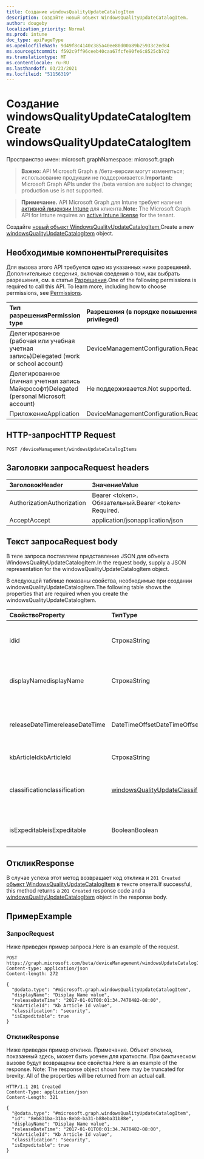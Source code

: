 ```yaml
---
title: Создание windowsQualityUpdateCatalogItem
description: Создайте новый объект WindowsQualityUpdateCatalogItem.
author: dougeby
localization_priority: Normal
ms.prod: intune
doc_type: apiPageType
ms.openlocfilehash: 9d49f8c4140c385a40ee80d00a89b25933c2ed84
ms.sourcegitcommit: f592c9ff96ceeb40caa67fcfe90fe6c8525cb7d2
ms.translationtype: MT
ms.contentlocale: ru-RU
ms.lasthandoff: 03/23/2021
ms.locfileid: "51156319"
---
```

# <a name="create-windowsqualityupdatecatalogitem"></a><span data-ttu-id="579b1-103">Создание windowsQualityUpdateCatalogItem</span><span class="sxs-lookup"><span data-stu-id="579b1-103">Create windowsQualityUpdateCatalogItem</span></span>

<span data-ttu-id="579b1-104">Пространство имен: microsoft.graph</span><span class="sxs-lookup"><span data-stu-id="579b1-104">Namespace: microsoft.graph</span></span>

> <span data-ttu-id="579b1-105">**Важно:** API Microsoft Graph в /бета-версии могут изменяться; использование продукции не поддерживается.</span><span class="sxs-lookup"><span data-stu-id="579b1-105">**Important:** Microsoft Graph APIs under the /beta version are subject to change; production use is not supported.</span></span>

> <span data-ttu-id="579b1-106">**Примечание.** API Microsoft Graph для Intune требует наличия [активной лицензии Intune](https://go.microsoft.com/fwlink/?linkid=839381) для клиента.</span><span class="sxs-lookup"><span data-stu-id="579b1-106">**Note:** The Microsoft Graph API for Intune requires an [active Intune license](https://go.microsoft.com/fwlink/?linkid=839381) for the tenant.</span></span>

<span data-ttu-id="579b1-107">Создайте [новый объект WindowsQualityUpdateCatalogItem.](../resources/intune-softwareupdate-windowsqualityupdatecatalogitem.md)</span><span class="sxs-lookup"><span data-stu-id="579b1-107">Create a new [windowsQualityUpdateCatalogItem](../resources/intune-softwareupdate-windowsqualityupdatecatalogitem.md) object.</span></span>

## <a name="prerequisites"></a><span data-ttu-id="579b1-108">Необходимые компоненты</span><span class="sxs-lookup"><span data-stu-id="579b1-108">Prerequisites</span></span>
<span data-ttu-id="579b1-p101">Для вызова этого API требуется одно из указанных ниже разрешений. Дополнительные сведения, включая сведения о том, как выбрать разрешения, см. в статье [Разрешения](/graph/permissions-reference).</span><span class="sxs-lookup"><span data-stu-id="579b1-p101">One of the following permissions is required to call this API. To learn more, including how to choose permissions, see [Permissions](/graph/permissions-reference).</span></span>

|<span data-ttu-id="579b1-111">Тип разрешения</span><span class="sxs-lookup"><span data-stu-id="579b1-111">Permission type</span></span>|<span data-ttu-id="579b1-112">Разрешения (в порядке повышения привилегий)</span><span class="sxs-lookup"><span data-stu-id="579b1-112">Permissions (from least to most privileged)</span></span>|
|:---|:---|
|<span data-ttu-id="579b1-113">Делегированное (рабочая или учебная учетная запись)</span><span class="sxs-lookup"><span data-stu-id="579b1-113">Delegated (work or school account)</span></span>|<span data-ttu-id="579b1-114">DeviceManagementConfiguration.ReadWrite.All</span><span class="sxs-lookup"><span data-stu-id="579b1-114">DeviceManagementConfiguration.ReadWrite.All</span></span>|
|<span data-ttu-id="579b1-115">Делегированное (личная учетная запись Майкрософт)</span><span class="sxs-lookup"><span data-stu-id="579b1-115">Delegated (personal Microsoft account)</span></span>|<span data-ttu-id="579b1-116">Не поддерживается.</span><span class="sxs-lookup"><span data-stu-id="579b1-116">Not supported.</span></span>|
|<span data-ttu-id="579b1-117">Приложение</span><span class="sxs-lookup"><span data-stu-id="579b1-117">Application</span></span>|<span data-ttu-id="579b1-118">DeviceManagementConfiguration.ReadWrite.All</span><span class="sxs-lookup"><span data-stu-id="579b1-118">DeviceManagementConfiguration.ReadWrite.All</span></span>|

## <a name="http-request"></a><span data-ttu-id="579b1-119">HTTP-запрос</span><span class="sxs-lookup"><span data-stu-id="579b1-119">HTTP Request</span></span>
<!-- {
  "blockType": "ignored"
}
-->
``` http
POST /deviceManagement/windowsUpdateCatalogItems
```

## <a name="request-headers"></a><span data-ttu-id="579b1-120">Заголовки запроса</span><span class="sxs-lookup"><span data-stu-id="579b1-120">Request headers</span></span>
|<span data-ttu-id="579b1-121">Заголовок</span><span class="sxs-lookup"><span data-stu-id="579b1-121">Header</span></span>|<span data-ttu-id="579b1-122">Значение</span><span class="sxs-lookup"><span data-stu-id="579b1-122">Value</span></span>|
|:---|:---|
|<span data-ttu-id="579b1-123">Authorization</span><span class="sxs-lookup"><span data-stu-id="579b1-123">Authorization</span></span>|<span data-ttu-id="579b1-124">Bearer &lt;token&gt;. Обязательный.</span><span class="sxs-lookup"><span data-stu-id="579b1-124">Bearer &lt;token&gt; Required.</span></span>|
|<span data-ttu-id="579b1-125">Accept</span><span class="sxs-lookup"><span data-stu-id="579b1-125">Accept</span></span>|<span data-ttu-id="579b1-126">application/json</span><span class="sxs-lookup"><span data-stu-id="579b1-126">application/json</span></span>|

## <a name="request-body"></a><span data-ttu-id="579b1-127">Текст запроса</span><span class="sxs-lookup"><span data-stu-id="579b1-127">Request body</span></span>
<span data-ttu-id="579b1-128">В теле запроса поставляем представление JSON для объекта WindowsQualityUpdateCatalogItem.</span><span class="sxs-lookup"><span data-stu-id="579b1-128">In the request body, supply a JSON representation for the windowsQualityUpdateCatalogItem object.</span></span>

<span data-ttu-id="579b1-129">В следующей таблице показаны свойства, необходимые при создании windowsQualityUpdateCatalogItem.</span><span class="sxs-lookup"><span data-stu-id="579b1-129">The following table shows the properties that are required when you create the windowsQualityUpdateCatalogItem.</span></span>

|<span data-ttu-id="579b1-130">Свойство</span><span class="sxs-lookup"><span data-stu-id="579b1-130">Property</span></span>|<span data-ttu-id="579b1-131">Тип</span><span class="sxs-lookup"><span data-stu-id="579b1-131">Type</span></span>|<span data-ttu-id="579b1-132">Описание</span><span class="sxs-lookup"><span data-stu-id="579b1-132">Description</span></span>|
|:---|:---|:---|
|<span data-ttu-id="579b1-133">id</span><span class="sxs-lookup"><span data-stu-id="579b1-133">id</span></span>|<span data-ttu-id="579b1-134">Строка</span><span class="sxs-lookup"><span data-stu-id="579b1-134">String</span></span>|<span data-ttu-id="579b1-135">ID элемента каталога. Унаследованный от [windowsUpdateCatalogItem](../resources/intune-softwareupdate-windowsupdatecatalogitem.md)</span><span class="sxs-lookup"><span data-stu-id="579b1-135">The catalog item id. Inherited from [windowsUpdateCatalogItem](../resources/intune-softwareupdate-windowsupdatecatalogitem.md)</span></span>|
|<span data-ttu-id="579b1-136">displayName</span><span class="sxs-lookup"><span data-stu-id="579b1-136">displayName</span></span>|<span data-ttu-id="579b1-137">Строка</span><span class="sxs-lookup"><span data-stu-id="579b1-137">String</span></span>|<span data-ttu-id="579b1-138">Имя отображения элемента каталога.</span><span class="sxs-lookup"><span data-stu-id="579b1-138">The display name for the catalog item.</span></span> <span data-ttu-id="579b1-139">Унаследованный от [windowsUpdateCatalogItem](../resources/intune-softwareupdate-windowsupdatecatalogitem.md)</span><span class="sxs-lookup"><span data-stu-id="579b1-139">Inherited from [windowsUpdateCatalogItem](../resources/intune-softwareupdate-windowsupdatecatalogitem.md)</span></span>|
|<span data-ttu-id="579b1-140">releaseDateTime</span><span class="sxs-lookup"><span data-stu-id="579b1-140">releaseDateTime</span></span>|<span data-ttu-id="579b1-141">DateTimeOffset</span><span class="sxs-lookup"><span data-stu-id="579b1-141">DateTimeOffset</span></span>|<span data-ttu-id="579b1-142">Дата выпуска элемента каталога, наследуемого [из windowsUpdateCatalogItem](../resources/intune-softwareupdate-windowsupdatecatalogitem.md)</span><span class="sxs-lookup"><span data-stu-id="579b1-142">The date the catalog item was released Inherited from [windowsUpdateCatalogItem](../resources/intune-softwareupdate-windowsupdatecatalogitem.md)</span></span>|
|<span data-ttu-id="579b1-143">kbArticleId</span><span class="sxs-lookup"><span data-stu-id="579b1-143">kbArticleId</span></span>|<span data-ttu-id="579b1-144">Строка</span><span class="sxs-lookup"><span data-stu-id="579b1-144">String</span></span>|<span data-ttu-id="579b1-145">ID статьи базы знаний</span><span class="sxs-lookup"><span data-stu-id="579b1-145">Knowledge base article id</span></span>|
|<span data-ttu-id="579b1-146">classification</span><span class="sxs-lookup"><span data-stu-id="579b1-146">classification</span></span>|[<span data-ttu-id="579b1-147">windowsQualityUpdateClassification</span><span class="sxs-lookup"><span data-stu-id="579b1-147">windowsQualityUpdateClassification</span></span>](../resources/intune-softwareupdate-windowsqualityupdateclassification.md)|<span data-ttu-id="579b1-148">Классификация обновления качества.</span><span class="sxs-lookup"><span data-stu-id="579b1-148">Classification of the quality update.</span></span> <span data-ttu-id="579b1-149">Возможные значения: `all`, `security`, `nonSecurity`.</span><span class="sxs-lookup"><span data-stu-id="579b1-149">Possible values are: `all`, `security`, `nonSecurity`.</span></span>|
|<span data-ttu-id="579b1-150">isExpeditable</span><span class="sxs-lookup"><span data-stu-id="579b1-150">isExpeditable</span></span>|<span data-ttu-id="579b1-151">Boolean</span><span class="sxs-lookup"><span data-stu-id="579b1-151">Boolean</span></span>|<span data-ttu-id="579b1-152">Флаг, указывающий, имеет ли обновление право на ускорение</span><span class="sxs-lookup"><span data-stu-id="579b1-152">Flag indicating if update qualifies for expedite</span></span>|



## <a name="response"></a><span data-ttu-id="579b1-153">Отклик</span><span class="sxs-lookup"><span data-stu-id="579b1-153">Response</span></span>
<span data-ttu-id="579b1-154">В случае успеха этот метод возвращает код отклика и `201 Created` [объект WindowsQualityUpdateCatalogItem](../resources/intune-softwareupdate-windowsqualityupdatecatalogitem.md) в тексте ответа.</span><span class="sxs-lookup"><span data-stu-id="579b1-154">If successful, this method returns a `201 Created` response code and a [windowsQualityUpdateCatalogItem](../resources/intune-softwareupdate-windowsqualityupdatecatalogitem.md) object in the response body.</span></span>

## <a name="example"></a><span data-ttu-id="579b1-155">Пример</span><span class="sxs-lookup"><span data-stu-id="579b1-155">Example</span></span>

### <a name="request"></a><span data-ttu-id="579b1-156">Запрос</span><span class="sxs-lookup"><span data-stu-id="579b1-156">Request</span></span>
<span data-ttu-id="579b1-157">Ниже приведен пример запроса.</span><span class="sxs-lookup"><span data-stu-id="579b1-157">Here is an example of the request.</span></span>
``` http
POST https://graph.microsoft.com/beta/deviceManagement/windowsUpdateCatalogItems
Content-type: application/json
Content-length: 272

{
  "@odata.type": "#microsoft.graph.windowsQualityUpdateCatalogItem",
  "displayName": "Display Name value",
  "releaseDateTime": "2017-01-01T00:01:34.7470482-08:00",
  "kbArticleId": "Kb Article Id value",
  "classification": "security",
  "isExpeditable": true
}
```

### <a name="response"></a><span data-ttu-id="579b1-158">Отклик</span><span class="sxs-lookup"><span data-stu-id="579b1-158">Response</span></span>
<span data-ttu-id="579b1-p104">Ниже приведен пример отклика. Примечание. Объект отклика, показанный здесь, может быть усечен для краткости. При фактическом вызове будут возвращены все свойства.</span><span class="sxs-lookup"><span data-stu-id="579b1-p104">Here is an example of the response. Note: The response object shown here may be truncated for brevity. All of the properties will be returned from an actual call.</span></span>
``` http
HTTP/1.1 201 Created
Content-Type: application/json
Content-Length: 321

{
  "@odata.type": "#microsoft.graph.windowsQualityUpdateCatalogItem",
  "id": "8eb831ba-31ba-8eb8-ba31-b88eba31b88e",
  "displayName": "Display Name value",
  "releaseDateTime": "2017-01-01T00:01:34.7470482-08:00",
  "kbArticleId": "Kb Article Id value",
  "classification": "security",
  "isExpeditable": true
}
```





